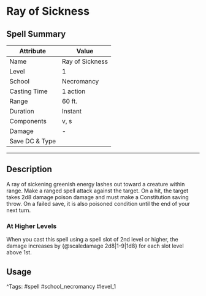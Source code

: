 # Ray of Sickness

## Spell Summary

| Attribute        | Value                  |
|------------------|------------------------|
| Name             | Ray of Sickness                 |
| Level            | 1                |
| School           | Necromancy          |
| Casting Time     | 1 action              |
| Range            | 60 ft.            |
| Duration         | Instant             |
| Components       | v, s             |
| Damage           | -               |
| Save DC & Type   |              |

---

## Description

A ray of sickening greenish energy lashes out toward a creature within range. Make a ranged spell attack against the target. On a hit, the target takes 2d8 damage poison damage and must make a Constitution saving throw. On a failed save, it is also poisoned condition until the end of your next turn.

### At Higher Levels
When you cast this spell using a spell slot of 2nd level or higher, the damage increases by {@scaledamage 2d8|1-9|1d8} for each slot level above 1st.

## Usage


^Tags: #spell #school_necromancy #level_1
